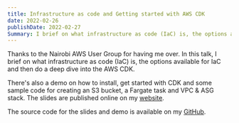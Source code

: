 ```yaml
---
title: Infrastructure as code and Getting started with AWS CDK
date: 2022-02-26
publishDate: 2022-02-27
Summary: I brief on what infrastructure as code (IaC) is, the options available for IaC and then do a deep dive into the AWS CDK. 
---
```


Thanks to the Nairobi AWS User Group for having me over. In this talk, I brief on what infrastructure as code (IaC) is, the options available for IaC and then do a deep dive into the AWS CDK. 

There's also a demo on how to install, get started with CDK and some sample code for creating an S3 bucket, a Fargate task and VPC & ASG stack. The slides are published online on my [website](https://slides.sathyasays.com/aws-fargate-ec2). 

The source code for the slides and demo is available on my [GitHub](https://github.com/SathyaBhat/talks-slides/tree/main/infra-as-code-awsug-nairobi).
